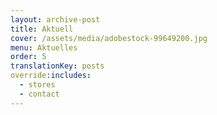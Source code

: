 ```yaml
---
layout: archive-post
title: Aktuell
cover: /assets/media/adobestock-99649200.jpg
menu: Aktuelles
order: 5
translationKey: posts
override:includes:
  - stores
  - contact
---
```

